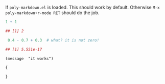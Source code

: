 If `poly-markdown.el` is loaded. This should work by default. Otherwise `M-x
poly-markdown+r-mode RET` should do the job.

```r
1 + 1
```

```r
## [1] 2

```

```r
 0.4 - 0.7 + 0.3  # what? it is not zero!
```

```r
## [1] 5.551e-17
```

```emacs-lisp
(message  "it works")
```

```javascript
{
    
}
```
